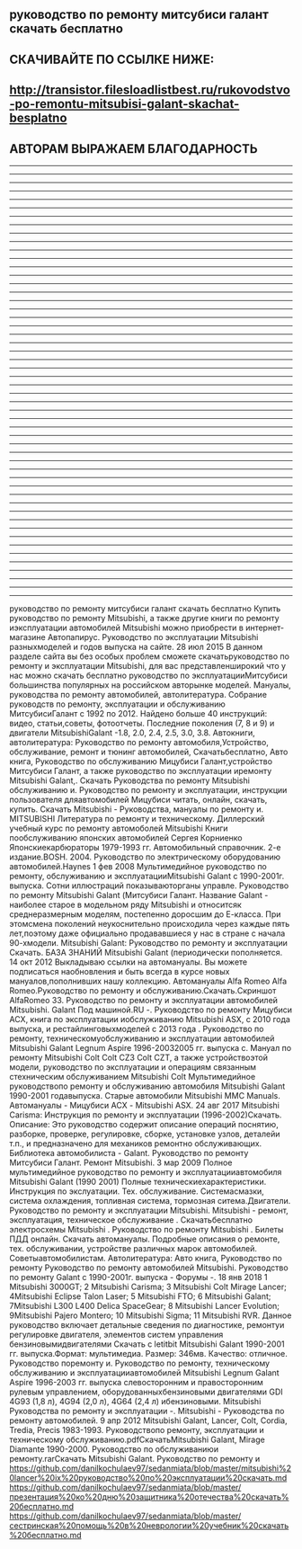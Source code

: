 руководство по ремонту митсубиси галант скачать бесплатно
--------------------------------------------------
СКАЧИВАЙТЕ ПО ССЫЛКЕ НИЖЕ:
--------------------------------------------------
http://transistor.filesloadlistbest.ru/rukovodstvo-po-remontu-mitsubisi-galant-skachat-besplatno
--------------------------------------------------
АВТОРАМ ВЫРАЖАЕМ БЛАГОДАРНОСТЬ
--------------------------------------------------
--------------------------------------------------
--------------------------------------------------
--------------------------------------------------
--------------------------------------------------
--------------------------------------------------
--------------------------------------------------
--------------------------------------------------
--------------------------------------------------
--------------------------------------------------
--------------------------------------------------
--------------------------------------------------
--------------------------------------------------
--------------------------------------------------
--------------------------------------------------
--------------------------------------------------
--------------------------------------------------
--------------------------------------------------
--------------------------------------------------
--------------------------------------------------
--------------------------------------------------
--------------------------------------------------
--------------------------------------------------
--------------------------------------------------
--------------------------------------------------
--------------------------------------------------
--------------------------------------------------
--------------------------------------------------
--------------------------------------------------
--------------------------------------------------
--------------------------------------------------
--------------------------------------------------
--------------------------------------------------
--------------------------------------------------
--------------------------------------------------
--------------------------------------------------
--------------------------------------------------
--------------------------------------------------
--------------------------------------------------
--------------------------------------------------
--------------------------------------------------
--------------------------------------------------
--------------------------------------------------
--------------------------------------------------
--------------------------------------------------
--------------------------------------------------
--------------------------------------------------
--------------------------------------------------
--------------------------------------------------
--------------------------------------------------
--------------------------------------------------
--------------------------------------------------
--------------------------------------------------
руководство по ремонту митсубиси галант скачать бесплатно Купить руководство по ремонту Mitsubishi, а также другие книги по ремонту иэксплуатации автомобилей Mitsubishi можно приобрести в интернет-магазине Автопапирус. Руководство по эксплуатации Mitsubishi разныхмоделей и годов выпуска на сайте. 28 июл 2015  В данном разделе сайта вы без особых проблем сможете скачатьруководство по ремонту и эксплуатации Mitsubishi, для вас представленширокий  что у нас можно скачать бесплатно руководство по эксплуатацииМитсубиси большинства популярных на российском авторынке моделей. Мануалы, руководства по ремонту автомобилей, автолитература. Собрание руководств по ремонту, эксплуатации и обслуживанию МитсубисиГалант с 1992 по 2012. Найдено больше 40 инструкций: видео, статьи,советы, фотоотчеты. Последние поколения (7, 8 и 9) и двигатели MitsubishiGalant -1.8, 2.0, 2.4, 2.5, 3.0, 3.8. Автокниги, автолитература: Руководство по ремонту автомобиля,Устройство, обслуживание, ремонт и тюнинг автомобилей, Скачатьбесплатно, Авто книга,  Руководство по обслуживанию Мицубиси Галант,устройство Митсубиси Галант, а также руководство по эксплуатации иремонту Mitsubishi Galant,. Скачать Руководства по ремонту Mitsubishi обслуживанию и. Руководство по ремонту и эксплуатации, инструкции пользователя дляавтомобилей Мицубиси читать, онлайн, скачать, купить. Скачать Mitsubishi - Руководства, мануалы по ремонту и. MITSUBISHI Литература по ремонту и техническому. Диллерский учебный курс по ремонту автомоболей Mitsubishi  Книги пообслуживанию японских автомобилей Сергея Корниенко  Японскиекарбюраторы 1979-1993 гг.  Автомобильный справочник. 2-е издание.BOSH. 2004.  Руководство по электрическому оборудованию автомобилей.Haynes
1 фев 2008  Мультимедийное руководство по ремонту, обслуживанию и эксплуатацииMitsubishi Galant с 1990-2001г. выпуска. Сотни иллюстраций показываюторганы управле. Руководство по ремонту Mitsubishi Galant (Митсубиси Галант. Название Galant - наиболее старое в модельном ряду Mitsubishi и относитсяк среднеразмерным моделям, постепенно доросшим до Е-класса. При этомсмена поколений неукоснительно происходила через каждые пять лет,поэтому даже официально продававшиеся у нас в стране с начала 90-хмодели. Mitsubishi Galant: Руководство по ремонту и эксплуатации Скачать. БАЗА ЗНАНИЙ Mitsubishi Galant (периодически пополняется. 14 окт 2012  Выкладываю ссылки на автомануалы. Вы можете подписаться наобновления  и быть всегда в курсе новых мануалов,пополнивших нашу коллекцию. Автомануалы Alfa Romeo Alfa Romeo.Руководство по ремонту и обслуживанию.Скачать.Cкриншот AlfaRomeo 33. Руководство по ремонту и эксплуатации автомобилей Mitsubishi. Galant  Под машиной.RU -. Руководство по ремонту Мицубиси АСХ, книга по эксплуатации иобслуживанию Mitsubishi ASX, с 2010 года выпуска, и рестайлинговыхмоделей с 2013 года . Руководство по ремонту, техническомуобслуживанию и эксплуатации автомобилей Mitsubishi Galant  Legnum Aspire 1996-20032005 гг. выпуска с. Мануал по ремонту Mitsubishi Colt  Colt CZ3  Colt CZT, а также устройствоэтой модели, руководство по эксплуатации и операциям связанным стехническим обслуживанием Mitsubishi Colt  Мультимедийное руководствопо ремонту и обслуживанию автомобиля Mitsubishi Galant 1990-2001 годавыпуска.
Старые автомобили Mitsubishi  MMC Manuals. Автомануалы - Мицубиси АСХ - Mitsubishi ASX. 24 авг 2017  Mitsubishi Carisma: Инструкция по ремонту и эксплуатации (1996-2002)Скачать. Описание: Это руководство содержит описание операций поснятию, разборке, проверке, регулировке, сборке, установке узлов, деталейи т.п., и предназначено для механиков ремонтно обслуживающих. Библиотека автомобилиста - Galant. Руководство по ремонту Митсубиси Галант. Ремонт Mitsubishi. 3 мар 2009  Полное мультимедийное руководство по ремонту и эксплуатацииавтомобиля Mitsubishi Galant (1990  2001) Полные техническиехарактеристики. Инструкция по экслуатации. Тех. обслуживание. Системасмазки, система охлаждения, топливная система, тормозная ситема.Двигатели. Руководство по ремонту и эксплуатации Mitsubishi. Mitsubishi - ремонт, эксплуатация, техническое обслуживание . Скачатьбесплатно электросхемы Mitsubishi . Руководство по ремонту Mitsubishi . Билеты ПДД онлайн. Скачать автомануалы. Подробные описания о ремонте, тех. обслуживании, устройстве различных марок автомобилей. Советыавтомобилистам. Автолитература: Авто книга, Руководство по ремонту
Руководство по ремонту автомобилей Mitsubishi. Руководство по ремонту Galant с 1990-2001г. выпуска - Форумы -. 18 янв 2018  1 Mitsubishi 3000GT; 2 Mitsubishi Carisma; 3 Mitsubishi Colt  Mirage  Lancer; 4Mitsubishi Eclipse  Talon  Laser; 5 Mitsubishi FTO; 6 Mitsubishi Galant; 7Mitsubishi L300  L400  Delica  SpaceGear; 8 Mitsubishi Lancer Evolution; 9Mitsubishi Pajero  Montero; 10 Mitsubishi Sigma; 11 Mitsubishi RVR. Данное руководство включает детальные сведения по диагностике, ремонтуи регулировке двигателя, элементов систем управления бензиновымидвигателями  Скачать c letitbit Mitsubishi Galant 1990-2001 гг. выпуска.Формат: мультимедиа. Размер: 346мв. Качество: отличное. Руководство поремонту и. Руководство по ремонту, техническому обслуживанию и эксплуатацииавтомобилей Mitsubishi Legnum  Galant  Aspire 1996-2003 гг. выпуска слевосторонним и правосторонним рулевым управлением, оборудованныхбензиновыми двигателями GDI 4G93 (1,8 л), 4G94 (2,0 л), 4G64 (2,4 л) ибензиновыми. Mitsubishi Руководства по ремонту и эксплуатации -. Mitsubishi - Руководства по ремонту автомобилей. 9 апр 2012  Mitsubishi Galant, Lancer, Colt, Cordia, Tredia, Precis 1983-1993. Руководствопо ремонту, эксплуатации и техническому обслуживанию.pdfСкачатьMitsubishi Galant, Mirage Diamante 1990-2000. Руководство по обслуживаниюи ремонту.rarСкачать Mitsubishi Galant. Руководство по ремонту и
https://github.com/danilkochulaev97/sedanmiata/blob/master/mitsubishi%20lancer%20ix%20руководство%20по%20эксплуатации%20скачать.md
https://github.com/danilkochulaev97/sedanmiata/blob/master/презентация%20ко%20дню%20защитника%20отечества%20скачать%20бесплатно.md
https://github.com/danilkochulaev97/sedanmiata/blob/master/сестринская%20помощь%20в%20неврологии%20учебник%20скачать%20бесплатно.md